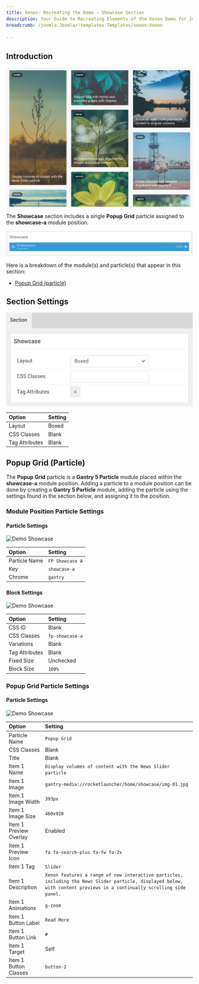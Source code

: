 ```yaml
---
title: Xenon: Recreating the Demo - Showcase Section
description: Your Guide to Recreating Elements of the Xenon Demo for Joomla
breadcrumb: /joomla:Joomla/!templates:Templates/xenon:Xenon

---
```


## Introduction

![](assets/demo_5.jpeg)

The **Showcase** section includes a single **Popup Grid** particle assigned to the **showcase-a** module position.

![](assets/home_showcase.jpeg)

Here is a breakdown of the module(s) and particle(s) that appear in this section:

* [Popup Grid (particle)](#popup-grid-(particle))

## Section Settings

![](assets/demo_showcase_settings.jpeg)

| Option           | Setting     |
| :--------------- | :---------- |
| Layout           | Boxed       |
| CSS Classes      | Blank       |
| Tag Attributes   | Blank       |

## Popup Grid (Particle)

The **Popup Grid** particle is a **Gantry 5 Particle** module placed within the **showcase-a** module position. Adding a particle to a module position can be done by creating a **Gantry 5 Particle** module, adding the particle using the settings found in the section below, and assigning it to the position.

### Module Position Particle Settings

#### Particle Settings

![Demo Showcase](demo_showcase_1.jpeg)

| Option        | Setting       |
| :-----        | :-----        |
| Particle Name | `FP Showcase A` |
| Key           | `showcase-a`    |
| Chrome        | `gantry`      |

#### Block Settings

![Demo Showcase](demo_showcase_2.jpeg)

| Option         | Setting       |
| :-----         | :-----        |
| CSS ID         | Blank         |
| CSS Classes    | `fp-showcase-a` |
| Variations     | Blank         |
| Tag Attributes | Blank         |
| Fixed Size     | Unchecked     |
| Block Size     | `100%`        |

### Popup Grid Particle Settings

#### Particle Settings

![Demo Showcase](demo_showcase_3.jpeg)

| Option                 | Setting                                                                                                                                                                  |
| :-----                 | :-----                                                                                                                                                                   |
| Particle Name          | `Popup Grid`                                                                                                                                                             |
| CSS Classes            | Blank                                                                                                                                                                    |
| Title                  | Blank                                                                                                                                                                    |
| Item 1 Name            | `Display volumes of content with the News Slider particle`                                                                                                               |
| Item 1 Image           | `gantry-media://rocketlauncher/home/showcase/img-01.jpg`                                                                                                                 |
| Item 1 Image Width     | `393px`                                                                                                                                                                  |
| Item 1 Image Size      | `460x920`                                                                                                                                                                |
| Item 1 Preview Overlay | Enabled                                                                                                                                                                  |
| Item 1 Preview Icon    | `fa fa-search-plus fa-fw fa-2x`                                                                                                                                          |
| Item 1 Tag             | `Slider`                                                                                                                                                                 |
| Item 1 Description     | `Xenon features a range of new interactive particles, including the News Slider particle, displayed below, with content previews in a continually scrolling side panel.` |
| Item 1 Animations      | `g-zoom`                                                                                                                                                                 |
| Item 1 Button Label    | `Read More`                                                                                                                                                              |
| Item 1 Button Link     | `#`                                                                                                                                                                      |
| Item 1 Target          | Self                                                                                                                                                                     |
| Item 1 Button Classes  | `button-2`                                                                                                                                                               |
